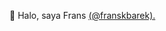 👋 Halo, saya Frans <a title="visit website" target="_blank" href="https://franskbarek.github.io" style="text-decoration: none, color: yellow weight:50px">(@franskbarek).</a>

<!---
franskbarek/franskbarek is a ✨ special ✨ repository because its `README.md` (this file) appears on your GitHub profile.
You can click the Preview link to take a look at your changes.
--->
